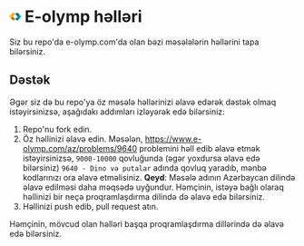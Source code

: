 # <img width="20" src="eolymp.png"> E-olymp həlləri
Siz bu repo'da e-olymp.com'da olan bəzi məsələlərin həllərini tapa bilərsiniz.

## Dəstək

Əgər siz də bu repo'ya öz məsələ həllərinizi əlavə edərək dəstək olmaq istəyirsinizsə, aşağıdakı addımları izləyərək edə bilərsiniz:

1. Repo'nu fork edin.
2. Öz həllinizi əlavə edin.
   Məsələn, https://www.e-olymp.com/az/problems/9640 problemini həll edib əlavə etmək istəyirsinizsə, `9000-10000` qovluğunda (əgər yoxdursa əlavə edə bilərsiniz) `9640 - Dino və putalar` adında qovluq yaradıb, mənbə kodlarınızı ora əlavə etməlisiniz.
   **Qeyd**: Məsələ adının Azərbaycan dilində əlavə edilməsi daha məqsədə uyğundur. Həmçinin, istəyə bağlı olaraq həllinizi bir neçə proqramlaşdırma dilində də əlavə edə bilərsiniz.
3. Həllinizi push edib, pull request atın.

Həmçinin, mövcud olan həlləri başqa proqramlaşdırma dillərində də əlavə edə bilərsiniz.